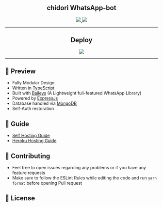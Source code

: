 <!-- ![Just...]() -->

<div align='center'>

<h2> chidori WhatsApp-bot </h2>
  
<a href='https://github.com/chidori/Whatsapp-bot/releases'>
  
<img src='https://img.shields.io/github/v/release/chidori/WhatsApp-bot?color=%231e81b0&label=version&style=for-the-badge'>
  
</a>
  
<a href='https://github.com/chidori/Whatsapp-bot/blob/master/LICENSE'>
  
<img src='https://img.shields.io/github/license/chidori/WhatsApp-bot?color=%231e81b0&style=for-the-badge'>
  
</a>
  
</div>

---

<div align='center'>
  
## Deploy
  
<a href='https://heroku.com/deploy'>
  
<img src='https://www.herokucdn.com/deploy/button.png'>
  
</a>
  
</div>

---

## 💈 Preview

 - Fully Modular Design
 - Written in [TypeScript](https://www.typescriptlang.org/)
 - Built with [Baileys](https://github.com/adiwajshing/baileys) (A Lightweight full-featured WhatsApp Library)
 - Powered by [ExpressJs](https://expressjs.com/)
 - Database handled via [MongoDB](https://www.mongodb.com/)
 - Self-Auth restoration

 ## 📙 Guide

 - [Self Hosting Guide](https://github.com/chidori/WhatsApp-bot/blob/master/Self-Hosting-Guide.md)
 - [Heroku Hosting Guide](https://github.com/chidori/WhatsApp-bot/blob/master/Heroku-Hosting-Guide.md)

 ## 💪 Contributing

 - Feel free to open issues regarding any problems or if you have any feature requests
 - Make sure to follow the ESLint Rules while editing the code and run `yarn format` before opening Pull request

 ## 🎐 License
